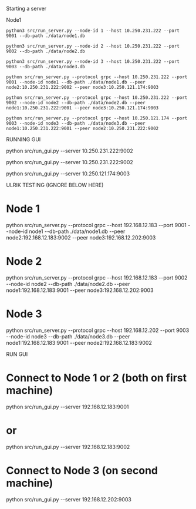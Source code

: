 
Starting a server


Node1
```
python3 src/run_server.py --node-id 1 --host 10.250.231.222 --port 9001 --db-path ./data/node1.db
```

```
python3 src/run_server.py --node-id 2 --host 10.250.231.222 --port 9002 --db-path ./data/node2.db
```

```
python3 src/run_server.py --node-id 3 --host 10.250.231.222 --port 9003 --db-path ./data/node3.db
```

```
python src/run_server.py --protocol grpc --host 10.250.231.222 --port 9001 --node-id node1 --db-path ./data/node1.db --peer node2:10.250.231.222:9002 --peer node3:10.250.121.174:9003
```

```
python src/run_server.py --protocol grpc --host 10.250.231.222 --port 9002 --node-id node2 --db-path ./data/node2.db --peer node1:10.250.231.222:9001 --peer node3:10.250.121.174:9003
```

```
python src/run_server.py --protocol grpc --host 10.250.121.174 --port 9003 --node-id node3 --db-path ./data/node3.db --peer node1:10.250.231.222:9001 --peer node2:10.250.231.222:9002
```

RUNNING GUI

python src/run_gui.py --server 10.250.231.222:9002

python src/run_gui.py --server 10.250.231.222:9002

python src/run_gui.py --server 10.250.121.174:9003





ULRIK TESTING (IGNORE BELOW HERE)

# Node 1
python src/run_server.py --protocol grpc --host 192.168.12.183 --port 9001 --node-id node1 --db-path ./data/node1.db --peer node2:192.168.12.183:9002 --peer node3:192.168.12.202:9003

# Node 2
python src/run_server.py --protocol grpc --host 192.168.12.183 --port 9002 --node-id node2 --db-path ./data/node2.db --peer node1:192.168.12.183:9001 --peer node3:192.168.12.202:9003

# Node 3
python src/run_server.py --protocol grpc --host 192.168.12.202 --port 9003 --node-id node3 --db-path ./data/node3.db --peer node1:192.168.12.183:9001 --peer node2:192.168.12.183:9002



RUN GUI

# Connect to Node 1 or 2 (both on first machine)
python src/run_gui.py --server 192.168.12.183:9001
# or
python src/run_gui.py --server 192.168.12.183:9002

# Connect to Node 3 (on second machine)
python src/run_gui.py --server 192.168.12.202:9003